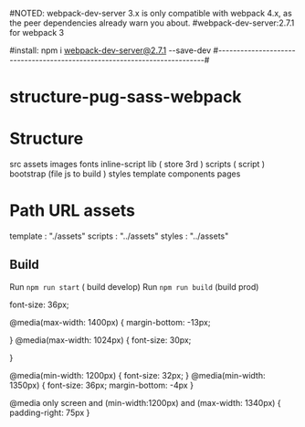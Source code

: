#NOTED: webpack-dev-server 3.x is only compatible with webpack 4.x, as the peer dependencies already warn you about.
#webpack-dev-server:2.7.1 for webpack 3

#install: npm i webpack-dev-server@2.7.1 --save-dev
#--------------------------------------------------------------------------#

# structure-pug-sass-webpack

# Structure

src
    assets
        images
        fonts
    inline-script
    lib ( store 3rd )
    scripts ( script )
        bootstrap (file js to build )
    styles
    template
        components
        pages

# Path URL assets
template : "./assets"
scripts : "../assets"
styles : "../assets"

## Build

Run `npm run start` ( build develop)
Run `npm run build` (build prod)


<!-- notes -->
font-size: 36px;
<!-- max width là từ lớn tới nhỏ -->
@media(max-width: 1400px) {
    margin-bottom: -13px;
    
}
@media(max-width: 1024px) {
    font-size: 30px;
    
}


<!-- min width thì đặt từ nhỏ tới lớn -->
@media(min-width: 1200px) {
    font-size: 32px;
}
@media(min-width: 1350px) {
    font-size: 36px;
    margin-bottom: -4px
}

<!-- trong 1 khoảng nào đó -->
 @media only screen and (min-width:1200px) and (max-width: 1340px) {
    padding-right: 75px
}